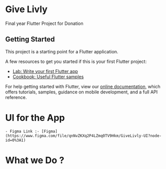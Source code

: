 # Give Livly
Final year Flutter Project for Donation

## Getting Started

This project is a starting point for a Flutter application.

A few resources to get you started if this is your first Flutter project:

- [Lab: Write your first Flutter app](https://flutter.dev/docs/get-started/codelab)
- [Cookbook: Useful Flutter samples](https://flutter.dev/docs/cookbook)

For help getting started with Flutter, view our
[online documentation](https://flutter.dev/docs), which offers tutorials,
samples, guidance on mobile development, and a full API reference.
# UI for the App
    - Figma Link :- [Figma](https://www.figma.com/file/qnNvZKXq2P4LZmq0TV9Hkm/GiveLivly-UI?node-id=0%3A1)
# What we Do ?
